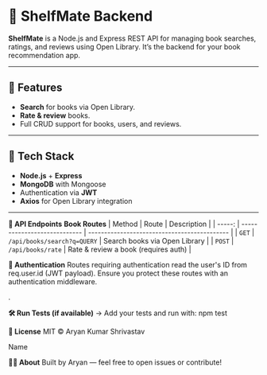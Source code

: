 # 🧩 ShelfMate Backend

**ShelfMate** is a Node.js and Express REST API for managing book searches, ratings, and reviews using Open Library. It’s the backend for your book recommendation app.

---

## 🧠 Features

- **Search** for books via Open Library.
- **Rate & review** books.
- Full CRUD support for books, users, and reviews.

---

## 🚀 Tech Stack

- **Node.js** + **Express**
- **MongoDB** with Mongoose
- Authentication via **JWT**
- **Axios** for Open Library integration

---


**🔌 API Endpoints**
    **Book Routes**
        | Method | Route                        | Description                                  |
        | -----: | ---------------------------- | -------------------------------------------- |
        |  `GET` | `/api/books/search?q=QUERY`  | Search books via Open Library                |
        | `POST` | `/api/books/rate`            | Rate & review a book (requires auth)         |


**🧩 Authentication**
Routes requiring authentication read the user's ID from req.user.id (JWT payload). Ensure you protect these routes with an authentication middleware.

.

**🛠 Run Tests (if available)**
    -> Add your tests and run with:
        npm test


**📜 License**
MIT © Aryan Kumar Shrivastav

Name

**🙋‍♂️ About**
Built by Aryan — feel free to open issues or contribute!


